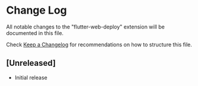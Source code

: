 # Change Log

All notable changes to the "flutter-web-deploy" extension will be documented in this file.

Check [Keep a Changelog](http://keepachangelog.com/) for recommendations on how to structure this file.

## [Unreleased]

- Initial release